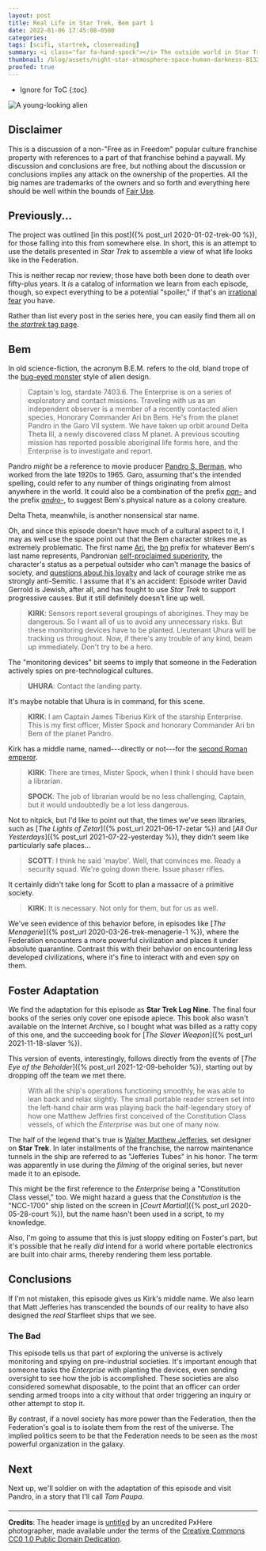 ```yaml
---
layout: post
title: Real Life in Star Trek, Bem part 1
date: 2022-01-06 17:45:08-0500
categories:
tags: [scifi, startrek, closereading]
summary: <i class="far fa-hand-spock"></i> The outside world in Star Trek
thumbnail: /blog/assets/night-star-atmosphere-space-human-darkness-813214-pxhere.com.png
proofed: true
---
```


* Ignore for ToC
{:toc}

![A young-looking alien](/blog/assets/night-star-atmosphere-space-human-darkness-813214-pxhere.com.png "Not Bem")

## Disclaimer

This is a discussion of a non-"Free as in Freedom" popular culture franchise property with references to a part of that franchise behind a paywall.  My discussion and conclusions are free, but nothing about the discussion or conclusions implies any attack on the ownership of the properties.  All the big names are trademarks of the owners and so forth and everything here should be well within the bounds of [Fair Use](https://en.wikipedia.org/wiki/Fair_use).

## Previously...

The project was outlined [in this post]({% post_url 2020-01-02-trek-00 %}), for those falling into this from somewhere else.  In short, this is an attempt to use the details presented in *Star Trek* to assemble a view of what life looks like in the Federation.

This is neither recap nor review; those have both been done to death over fifty-plus years.  It *is* a catalog of information we learn from each episode, though, so expect everything to be a potential "spoiler," if that's an [irrational fear](https://www.theguardian.com/books/booksblog/2011/aug/17/spoilers-enhance-enjoyment-psychologists) you have.

Rather than list every post in the series here, you can easily find them all on [the *startrek* tag page](/blog/tag/startrek/).

## Bem

In old science-fiction, the acronym B.E.M. refers to the old, bland trope of the [bug-eyed monster](https://en.wikipedia.org/wiki/Bug-eyed_monster) style of alien design.

 > Captain's log, stardate 7403.6. The Enterprise is on a series of exploratory and contact missions. Traveling with us as an independent observer is a member of a recently contacted alien species, Honorary Commander Ari bn Bem. He's from the planet Pandro in the Garo VII system. We have taken up orbit around Delta Theta III, a newly discovered class M planet. A previous scouting mission has reported possible aboriginal life forms here, and the Enterprise is to investigate and report.

Pandro *might* be a reference to movie producer [Pandro S. Berman](https://en.wikipedia.org/wiki/Pandro_S._Berman), who worked from the late 1920s to 1965.  Garo, assuming that's the intended spelling, could refer to any number of things originating from almost anywhere in the world.  It could also be a combination of the prefix [*pan-*](https://en.wiktionary.org/wiki/pan-#English) and the prefix [*andro-*](https://en.wiktionary.org/wiki/andro-#English), to suggest Bem's physical nature as a colony creature.

Delta Theta, meanwhile, is another nonsensical star name.

Oh, and since this episode doesn't have much of a cultural aspect to it, I may as well use the space point out that the Bem character strikes me as extremely problematic.  The first name [Ari](https://en.wikipedia.org/wiki/Ari_%28name%29), the [bn](https://en.wikipedia.org/wiki/Ben_%28Hebrew%29) prefix for whatever Bem's last name represents, Pandronian [self-proclaimed superiority](https://en.wikipedia.org/wiki/Jews_as_the_chosen_people#Ethnocentrism), the character's status as a perpetual outsider who can't manage the basics of society, and [questions about his loyalty](https://en.wikipedia.org/wiki/Antisemitic_canard#Dual_loyalty) and lack of courage strike me as strongly anti-Semitic.  I assume that it's an accident:  Episode writer David Gerrold is Jewish, after all, and has fought to use *Star Trek* to support progressive causes.  But it still definitely doesn't line up well.

 > **KIRK**: Sensors report several groupings of aborigines. They may be dangerous. So I want all of us to avoid any unnecessary risks. But these monitoring devices have to be planted. Lieutenant Uhura will be tracking us throughout. Now, if there's any trouble of any kind, beam up immediately. Don't try to be a hero.

The "monitoring devices" bit seems to imply that someone in the Federation actively spies on pre-technological cultures.

 > **UHURA**: Contact the landing party.

It's maybe notable that Uhura is in command, for this scene.

 > **KIRK**: I am Captain James Tiberius Kirk of the starship Enterprise. This is my first officer, Mister Spock and honorary Commander Ari bn Bem of the planet Pandro.

Kirk has a middle name, named---directly or not---for the [second Roman emperor](https://en.wikipedia.org/wiki/Tiberius).

 > **KIRK**: There are times, Mister Spock, when I think I should have been a librarian.
 >
 > **SPOCK**: The job of librarian would be no less challenging, Captain, but it would undoubtedly be a lot less dangerous.

Not to nitpick, but I'd like to point out that, the times we've seen libraries, such as [*The Lights of Zetar*]({% post_url 2021-06-17-zetar %}) and [*All Our Yesterdays*]({% post_url 2021-07-22-yesterday %}), they didn't seem like particularly safe places...

 > **SCOTT**: I think he said 'maybe'. Well, that convinces me. Ready a security squad. We're going down there. Issue phaser rifles.

It certainly didn't take long for Scott to plan a massacre of a primitive society.

 > **KIRK**: It is necessary. Not only for them, but for us as well.

We've seen evidence of this behavior before, in episodes like [*The Menagerie*]({% post_url 2020-03-26-trek-menagerie-1 %}), where the Federation encounters a more powerful civilization and places it under absolute quarantine.  Contrast this with their behavior on encountering less developed civilizations, where it's fine to interact with and even spy on them.

## Foster Adaptation

We find the adaptation for this episode as **Star Trek Log Nine**.  The final four books of the series only cover one episode apiece.  This book also wasn't available on the Internet Archive, so I bought what was billed as a ratty copy of this one, and the succeeding book for [*The Slaver Weapon*]({% post_url 2021-11-18-slaver %}).

This version of events, interestingly, follows directly from the events of [*The Eye of the Beholder*]({% post_url 2021-12-09-beholder %}), starting out by dropping off the team we met there.

 > With all the ship's operations functioning smoothly, he was able to lean back and relax slightly.  The small portable reader screen set into the left-hand chair arm was playing back the half-legendary story of how one Matthew Jeffries first conceived of the Constitution Class vessels, of which the *Enterprise* was but one of many now.

The half of the legend that's true is [Walter Matthew Jefferies](https://en.wikipedia.org/wiki/Matt_Jefferies), set designer on **Star Trek**.  In later installments of the franchise, the narrow maintenance tunnels in the ship are referred to as "Jefferies Tubes" in his honor.  The term was apparently in use during the *filming* of the original series, but never made it to an episode.

This might be the first reference to the *Enterprise* being a "Constitution Class vessel," too.  We might hazard a guess that the *Constitution* is the "NCC-1700" ship listed on the screen in [*Court Martial*]({% post_url 2020-05-28-court %}), but the name hasn't been used in a script, to my knowledge.

Also, I'm going to assume that this is just sloppy editing on Foster's part, but it's possible that he really *did* intend for a world where portable electronics are built into chair arms, thereby rendering them less portable.

## Conclusions

If I'm not mistaken, this episode gives us Kirk's middle name.  We also learn that Matt Jefferies has transcended the bounds of our reality to have also designed the *real* Starfleet ships that we see.

### The Bad

This episode tells us that part of exploring the universe is actively monitoring and spying on pre-industrial societies.  It's important enough that someone tasks the *Enterprise* with planting the devices, even sending oversight to see how the job is accomplished.  These societies are also considered somewhat disposable, to the point that an officer can order sending armed troops into a city without that order triggering an inquiry or other attempt to stop it.

By contrast, if a novel society has more power than the Federation, then the Federation's goal is to isolate them from the rest of the universe.  The implied politics seem to be that the Federation needs to be seen as the most powerful organization in the galaxy.

## Next

Next up, we'll soldier on with the adaptation of this episode and visit Pandro, in a story that I'll call *Tam Paupa*.

#### <i class="far fa-hand-spock"></i>

* * *

**Credits**: The header image is [untitled](https://www.eso.org/public/usa/images/eso1905a/) by an uncredited PxHere photographer, made available under the terms of the [Creative Commons CC0 1.0 Public Domain Dedication](https://creativecommons.org/publicdomain/zero/1.0/).
